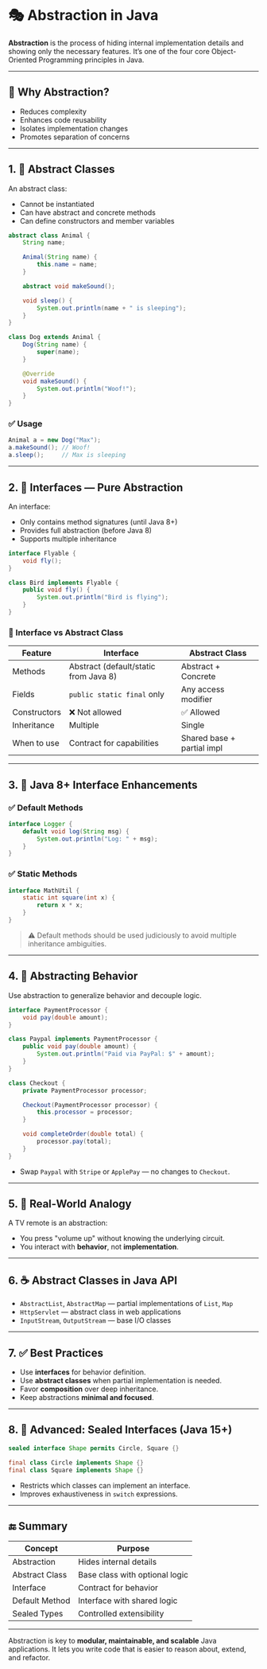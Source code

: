 # 🎭 Abstraction in Java

**Abstraction** is the process of hiding internal implementation details and showing only the necessary features. It’s one of the four core Object-Oriented Programming principles in Java.

---

## 🔹 Why Abstraction?

- Reduces complexity
- Enhances code reusability
- Isolates implementation changes
- Promotes separation of concerns

---

## 1. 🧱 Abstract Classes

An abstract class:

- Cannot be instantiated
- Can have abstract and concrete methods
- Can define constructors and member variables

```java
abstract class Animal {
    String name;

    Animal(String name) {
        this.name = name;
    }

    abstract void makeSound();

    void sleep() {
        System.out.println(name + " is sleeping");
    }
}

class Dog extends Animal {
    Dog(String name) {
        super(name);
    }

    @Override
    void makeSound() {
        System.out.println("Woof!");
    }
}
```

### ✅ Usage

```java
Animal a = new Dog("Max");
a.makeSound(); // Woof!
a.sleep();     // Max is sleeping
```

---

## 2. 🧩 Interfaces — Pure Abstraction

An interface:
- Only contains method signatures (until Java 8+)
- Provides full abstraction (before Java 8)
- Supports multiple inheritance

```java
interface Flyable {
    void fly();
}

class Bird implements Flyable {
    public void fly() {
        System.out.println("Bird is flying");
    }
}
```

### 🔄 Interface vs Abstract Class

| Feature            | Interface              | Abstract Class        |
|--------------------|------------------------|------------------------|
| Methods            | Abstract (default/static from Java 8) | Abstract + Concrete |
| Fields             | `public static final` only | Any access modifier     |
| Constructors       | ❌ Not allowed         | ✅ Allowed             |
| Inheritance        | Multiple               | Single                 |
| When to use        | Contract for capabilities | Shared base + partial impl |

---

## 3. 🧪 Java 8+ Interface Enhancements

### ✅ Default Methods

```java
interface Logger {
    default void log(String msg) {
        System.out.println("Log: " + msg);
    }
}
```

### ✅ Static Methods

```java
interface MathUtil {
    static int square(int x) {
        return x * x;
    }
}
```

> ⚠ Default methods should be used judiciously to avoid multiple inheritance ambiguities.

---

## 4. 🔐 Abstracting Behavior

Use abstraction to generalize behavior and decouple logic.

```java
interface PaymentProcessor {
    void pay(double amount);
}

class Paypal implements PaymentProcessor {
    public void pay(double amount) {
        System.out.println("Paid via PayPal: $" + amount);
    }
}

class Checkout {
    private PaymentProcessor processor;

    Checkout(PaymentProcessor processor) {
        this.processor = processor;
    }

    void completeOrder(double total) {
        processor.pay(total);
    }
}
```

- Swap `Paypal` with `Stripe` or `ApplePay` — no changes to `Checkout`.

---

## 5. 🔄 Real-World Analogy

A TV remote is an abstraction:

- You press "volume up" without knowing the underlying circuit.
- You interact with **behavior**, not **implementation**.

---

## 6. ☕ Abstract Classes in Java API

- `AbstractList`, `AbstractMap` — partial implementations of `List`, `Map`
- `HttpServlet` — abstract class in web applications
- `InputStream`, `OutputStream` — base I/O classes

---

## 7. ✅ Best Practices

- Use **interfaces** for behavior definition.
- Use **abstract classes** when partial implementation is needed.
- Favor **composition** over deep inheritance.
- Keep abstractions **minimal and focused**.

---

## 8. 🧠 Advanced: Sealed Interfaces (Java 15+)

```java
sealed interface Shape permits Circle, Square {}

final class Circle implements Shape {}
final class Square implements Shape {}
```

- Restricts which classes can implement an interface.
- Improves exhaustiveness in `switch` expressions.

---

## 🔚 Summary

| Concept         | Purpose                        |
|-----------------|---------------------------------|
| Abstraction     | Hides internal details          |
| Abstract Class  | Base class with optional logic |
| Interface       | Contract for behavior           |
| Default Method  | Interface with shared logic     |
| Sealed Types    | Controlled extensibility        |

---

Abstraction is key to **modular, maintainable, and scalable** Java applications. It lets you write code that is easier to reason about, extend, and refactor.
